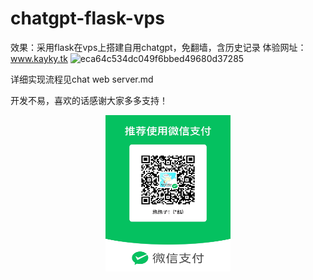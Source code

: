 # chatgpt-flask-vps
效果：采用flask在vps上搭建自用chatgpt，免翻墙，含历史记录
体验网址：www.kayky.tk
![eca64c534dc049f6bbed49680d37285](https://user-images.githubusercontent.com/35131715/225191787-b43586e3-12f6-488b-a76d-5482a4fc4728.png)

详细实现流程见chat web server.md



   开发不易，喜欢的话感谢大家多多支持！
   <div style="text-align: center;">
     <img src=图片.jpg width="200" height="250"/>
   </div>
